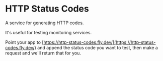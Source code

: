 # HTTP Status Codes

A service for generating HTTP codes.

It's useful for testing monitoring services.

Point your app to [https://http-status-codes.fly.dev/](https://http-status-codes.fly.dev/) and append the status code you want to test, then make a request and we'll return that for you.